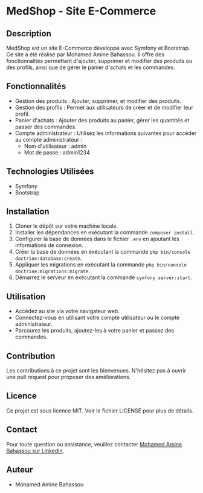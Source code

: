 # MedShop - Site E-Commerce

## Description
MedShop est un site E-Commerce développé avec Symfony et Bootstrap. Ce site a été réalisé par Mohamed Amine Bahassou. Il offre des fonctionnalités permettant d'ajouter, supprimer et modifier des produits ou des profils, ainsi que de gérer le panier d'achats et les commandes.

## Fonctionnalités
- Gestion des produits : Ajouter, supprimer, et modifier des produits.
- Gestion des profils : Permet aux utilisateurs de créer et de modifier leur profil.
- Panier d'achats : Ajouter des produits au panier, gérer les quantités et passer des commandes.
- Compte administrateur : Utilisez les informations suivantes pour accéder au compte administrateur : 
  - Nom d'utilisateur : admin
  - Mot de passe : admin1234

## Technologies Utilisées
- Symfony
- Bootstrap

## Installation
1. Cloner le dépôt sur votre machine locale.
2. Installer les dépendances en exécutant la commande `composer install`.
3. Configurer la base de données dans le fichier `.env` en ajoutant les informations de connexion.
4. Créer la base de données en exécutant la commande `php bin/console doctrine:database:create`.
5. Appliquer les migrations en exécutant la commande `php bin/console doctrine:migrations:migrate`.
6. Démarrez le serveur en exécutant la commande `symfony server:start`.

## Utilisation
- Accédez au site via votre navigateur web.
- Connectez-vous en utilisant votre compte utilisateur ou le compte administrateur.
- Parcourez les produits, ajoutez-les à votre panier et passez des commandes.

## Contribution
Les contributions à ce projet sont les bienvenues. N'hésitez pas à ouvrir une pull request pour proposer des améliorations.

## Licence
Ce projet est sous licence MIT. Voir le fichier LICENSE pour plus de détails.

## Contact
Pour toute question ou assistance, veuillez contacter [Mohamed Amine Bahassou sur LinkedIn](https://www.linkedin.com/in/mohamed-amine-bahassou/).

## Auteur
- Mohamed Amine Bahassou

